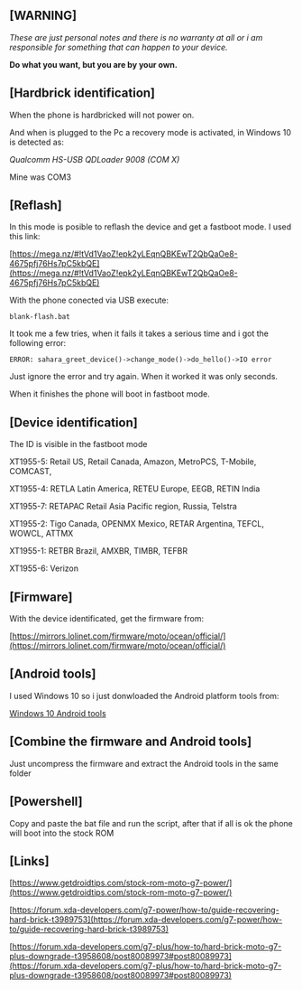 ## [WARNING]

*These are just personal notes and there is no warranty at all or i am responsible for something that can happen to your device.*

**Do what you want, but you are by your own.**

## [Hardbrick identification]

When the phone is hardbricked will not power on.

And when is plugged to the Pc a recovery mode is activated, in Windows 10 is detected as:

*Qualcomm HS-USB QDLoader 9008 (COM X)*

Mine was COM3

## [Reflash]

In this mode is posible to reflash the device and get a fastboot mode. I used this link:

[https://mega.nz/#!tVd1VaoZ!epk2yLEqnQBKEwT2QbQaOe8-4675pfj76Hs7pC5kbQE](https://mega.nz/#!tVd1VaoZ!epk2yLEqnQBKEwT2QbQaOe8-4675pfj76Hs7pC5kbQE)

With the phone conected via USB execute:

```
blank-flash.bat
```

It took me a few tries, when it fails it takes a serious time and i got the following error:

```
ERROR: sahara_greet_device()->change_mode()->do_hello()->IO error
```

Just ignore the error and try again. When it worked it was only seconds.

When it finishes the phone will boot in fastboot mode.

## [Device identification]

The ID is visible in the fastboot mode

XT1955-5: Retail US, Retail Canada, Amazon, MetroPCS, T-Mobile, COMCAST,

XT1955-4: RETLA Latin America, RETEU Europe, EEGB, RETIN India

XT1955-7: RETAPAC Retail Asia Pacific region, Russia, Telstra

XT1955-2: Tigo Canada, OPENMX Mexico, RETAR Argentina, TEFCL, WOWCL, ATTMX

XT1955-1: RETBR Brazil, AMXBR, TIMBR, TEFBR

XT1955-6: Verizon

## [Firmware]

With the device identificated, get the firmware from:

[https://mirrors.lolinet.com/firmware/moto/ocean/official/](https://mirrors.lolinet.com/firmware/moto/ocean/official/)

## [Android tools]
    
I used Windows 10 so i just donwloaded the Android platform tools from:

[Windows 10 Android tools](https://dl.google.com/android/repository/platform-tools-latest-windows.zip)

## [Combine the firmware and Android tools]
    
Just uncompress the firmware and extract the Android tools in the same folder

## [Powershell]
    
Copy and paste the bat file and run the script, after that if all is ok the phone will boot into the stock ROM

## [Links]

[https://www.getdroidtips.com/stock-rom-moto-g7-power/](https://www.getdroidtips.com/stock-rom-moto-g7-power/)

[https://forum.xda-developers.com/g7-power/how-to/guide-recovering-hard-brick-t3989753](https://forum.xda-developers.com/g7-power/how-to/guide-recovering-hard-brick-t3989753)

[https://forum.xda-developers.com/g7-plus/how-to/hard-brick-moto-g7-plus-downgrade-t3958608/post80089973#post80089973](https://forum.xda-developers.com/g7-plus/how-to/hard-brick-moto-g7-plus-downgrade-t3958608/post80089973#post80089973)



